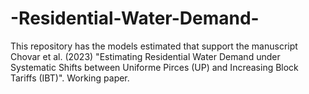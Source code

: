# -Residential-Water-Demand-
This repository has the models estimated that support the manuscript Chovar et al. (2023) "Estimating Residential  Water Demand under Systematic Shifts between Uniforme Pirces (UP) and Increasing Block Tariffs (IBT)".  Working paper.
